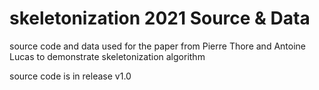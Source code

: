 # skeletonization 2021 Source & Data
source code and data used for the paper from Pierre Thore and Antoine Lucas to demonstrate skeletonization algorithm

source code is in release v1.0
